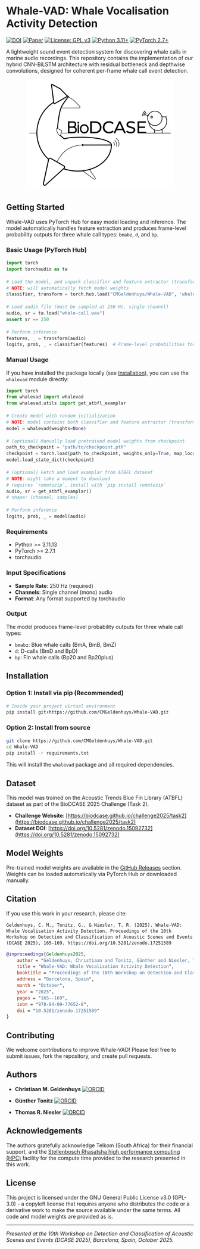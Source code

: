 # Whale-VAD: Whale Vocalisation Activity Detection

[![DOI](https://img.shields.io/badge/DOI-10.5281%2Fzenodo.17251589-blue)](https://doi.org/10.5281/zenodo.17251589)
[![Paper](https://img.shields.io/badge/Paper-DCASE%202025-green)](https://dcase.community/documents/workshop2025/proceedings/DCASE2025Workshop_Geldenhuys_57.pdf)
[![License: GPL v3](https://img.shields.io/badge/License-GPLv3-blue.svg)](https://www.gnu.org/licenses/gpl-3.0)
[![Python 3.11+](https://img.shields.io/badge/python-3.11+-blue.svg)](https://www.python.org/downloads/)
[![PyTorch 2.7+](https://img.shields.io/badge/PyTorch-2.7+-ee4c2c.svg)](https://pytorch.org/)

<!-- Banner placeholder -->
<!--![Whale-VAD Banner](assets/banner.png)-->

A lightweight sound event detection system for discovering whale calls in marine audio recordings. This repository contains the implementation of our hybrid CNN-BiLSTM architecture with residual bottleneck and depthwise convolutions, designed for coherent per-frame whale call event detection.

<!-- DCASE/BioDCASE logo placeholder -->
<p align="center">
  <img src="assets/BioDCASE_logo.png" alt="BioDCASE Logo" width="400"/>
</p>

## Getting Started

Whale-VAD uses PyTorch Hub for easy model loading and inference. The model automatically handles feature extraction and produces frame-level probability outputs for three whale call types: `bmabz`, `d`, and `bp`.

### Basic Usage (PyTorch Hub)

```python
import torch
import torchaudio as ta

# Load the model, and unpack classifier and feature extractor (transform)
# NOTE: will automatically fetch model weights
classifier, transform = torch.hub.load("CMGeldenhuys/Whale-VAD", 'whalevad', weights='DEFAULT')

# Load audio file (must be sampled at 250 Hz, single channel)
audio, sr = ta.load("whale-call.wav")
assert sr == 250

# Perform inference
features, _ = transform(audio)
logits, prob, _ = classifier(features)  # Frame-level probabilities for bmabz, d, and bp
```

### Manual Usage

If you have installed the package locally (see [Installation](#installation)), you can use the `whalevad` module directly:

```python
import torch
from whalevad import whalevad
from whalevad.utils import get_atbfl_examplar

# Create model with random initialization
# NOTE: model contains both classifier and feature extractor (transform)
model = whalevad(weights=None)

# (optional) Manually load pretrained model weights from checkpoint
path_to_checkpoint = "path/to/checkpoint.pth"
checkpoint = torch.load(path_to_checkpoint, weights_only=True, map_location='cpu')
model.load_state_dict(checkpoint)

# (optional) Fetch and load examplar from ATBFL dataset
# NOTE: might take a moment to download
# requires `remotezip`, install with `pip install remotezip`
audio, sr = get_atbfl_examplar()
# shape: (channel, samples)

# Perform inference
logits, prob, _ = model(audio)
```

### Requirements

- Python >= 3.11.13
- PyTorch >= 2.7.1
- torchaudio

### Input Specifications

- **Sample Rate**: 250 Hz (required)
- **Channels**: Single channel (mono) audio
- **Format**: Any format supported by torchaudio

### Output

The model produces frame-level probability outputs for three whale call types:
- `bmabz`: Blue whale calls (BmA, BmB, BmZ)
- `d`: D-calls (BmD and BpD)
- `bp`: Fin whale calls (Bp20 and Bp20plus)

## Installation

### Option 1: Install via pip (Recommended)

```sh
# Inside your project virtual environment
pip install git+https://github.com/CMGeldenhuys/Whale-VAD.git
```

### Option 2: Install from source

```sh
git clone https://github.com/CMGeldenhuys/Whale-VAD.git
cd Whale-VAD
pip install -r requirements.txt
```

This will install the `whalevad` package and all required dependencies.

## Dataset

This model was trained on the Acoustic Trends Blue Fin Library (ATBFL) dataset as part of the BioDCASE 2025 Challenge (Task 2).

- **Challenge Website**: [https://biodcase.github.io/challenge2025/task2](https://biodcase.github.io/challenge2025/task2)
- **Dataset DOI**: [https://doi.org/10.5281/zenodo.15092732](https://doi.org/10.5281/zenodo.15092732)

## Model Weights

Pre-trained model weights are available in the [GitHub Releases](https://github.com/CMGeldenhuys/Whale-VAD/releases) section. Weights can be loaded automatically via PyTorch Hub or downloaded manually.

## Citation

If you use this work in your research, please cite:

```
Geldenhuys, C. M., Tonitz, G., & Niesler, T. R. (2025). Whale-VAD: Whale Vocalisation Activity Detection. Proceedings of the 10th Workshop on Detection and Classification of Acoustic Scenes and Events (DCASE 2025), 165–169. https://doi.org/10.5281/zenodo.17251589
```

```bibtex
@inproceedings{Geldenhuys2025,
    author = "Geldenhuys, Christiaan and Tonitz, Günther and Niesler, Thomas",
    title = "Whale-VAD: Whale Vocalisation Activity Detection",
    booktitle = "Proceedings of the 10th Workshop on Detection and Classification of Acoustic Scenes and Events (DCASE 2025)",
    address = "Barcelona, Spain",
    month = "October",
    year = "2025",
    pages = "165--169",
    isbn = "978-84-09-77652-8",
    doi = "10.5281/zenodo.17251589"
}
```

## Contributing

We welcome contributions to improve Whale-VAD! Please feel free to submit issues, fork the repository, and create pull requests.


## Authors

- **Christiaan M. Geldenhuys** [![ORCID](https://img.shields.io/badge/ORCID-0000--0003--0691--0235-green.svg)](https://orcid.org/0000-0003-0691-0235)

- **Günther Tonitz** [![ORCID](https://img.shields.io/badge/ORCID-0009--0009--6030--4122-green.svg)](https://orcid.org/0009-0009-6030-4122)

- **Thomas R. Niesler** [![ORCID](https://img.shields.io/badge/ORCID-0000--0002--7341--1017-green.svg)](https://orcid.org/0000-0002-7341-1017)

## Acknowledgements

The authors gratefully acknowledge Telkom (South Africa) for their financial support, and the [Stellenbosch Rhasatsha high performance computing (HPC)](https://www0.sun.ac.za/hpc) facility for the compute time provided to the research presented in this work.

<!--<p align="center">
    <img src="assets/SU_logo.png" alt="Stellenbosch University Logo" height="100"/>
    <img src="assets/Telkom_logo.png" alt="Telkom  Logo" height="100"/>
</p>-->

## License

This project is licensed under the GNU General Public License v3.0 (GPL-3.0) - a copyleft license that requires anyone who distributes the code or a derivative work to make the source available under the same terms. All code and model weights are provided as is.

---

*Presented at the 10th Workshop on Detection and Classification of Acoustic Scenes and Events (DCASE 2025), Barcelona, Spain, October 2025.*
